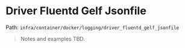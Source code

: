 # Driver Fluentd Gelf Jsonfile

Path: `infra/container/docker/logging/driver_fluentd_gelf_jsonfile`

> Notes and examples TBD.
